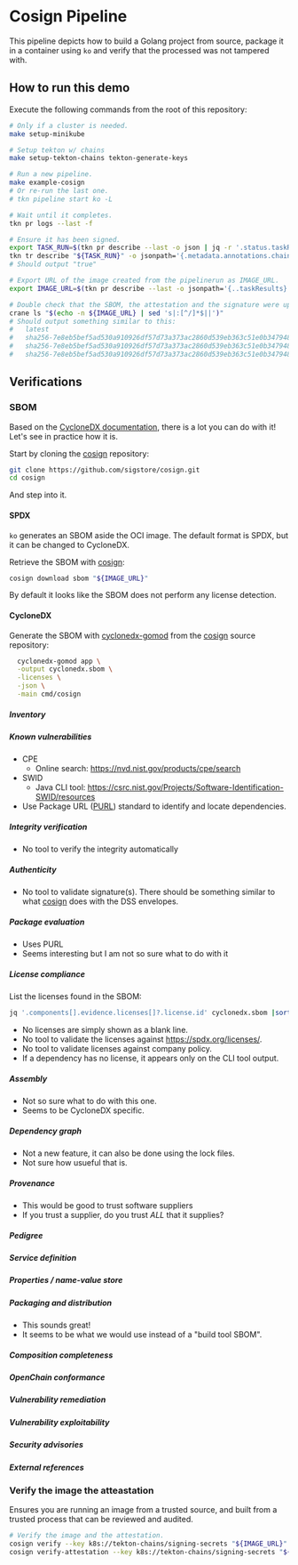 # Cosign Pipeline

This pipeline depicts how to build a Golang project from source, package it in a
container using `ko` and verify that the processed was not tampered with.

## How to run this demo

Execute the following commands from the root of this repository:

```bash
# Only if a cluster is needed.
make setup-minikube

# Setup tekton w/ chains
make setup-tekton-chains tekton-generate-keys

# Run a new pipeline.
make example-cosign
# Or re-run the last one.
# tkn pipeline start ko -L

# Wait until it completes.
tkn pr logs --last -f

# Ensure it has been signed.
export TASK_RUN=$(tkn pr describe --last -o json | jq -r '.status.taskRuns | keys[] as $k | {"k": $k, "v": .[$k]} | select(.v.status.taskResults[]?.name | match("IMAGE_URL$")) | .k')
tkn tr describe "${TASK_RUN}" -o jsonpath='{.metadata.annotations.chains\.tekton\.dev/signed}'
# Should output "true"

# Export URL of the image created from the pipelinerun as IMAGE_URL.
export IMAGE_URL=$(tkn pr describe --last -o jsonpath='{..taskResults}' | jq -r '.[] | select(.name | match("IMAGE_URL$")) | .value')

# Double check that the SBOM, the attestation and the signature were uploaded to the OCI.
crane ls "$(echo -n ${IMAGE_URL} | sed 's|:[^/]*$||')"
# Should output something similar to this:
#   latest
#   sha256-7e8eb5bef5ad530a910926df57d73a373ac2860d539eb363c51e0b3479480c88.att
#   sha256-7e8eb5bef5ad530a910926df57d73a373ac2860d539eb363c51e0b3479480c88.sbom
#   sha256-7e8eb5bef5ad530a910926df57d73a373ac2860d539eb363c51e0b3479480c88.sig
```

## Verifications

### SBOM

Based on the [CycloneDX documentation](https://cyclonedx.org/use-cases/),
there is a lot you can do with it! Let's see in practice how it is.

Start by cloning the [cosign] repository:

```bash
git clone https://github.com/sigstore/cosign.git
cd cosign
```

And step into it.

#### SPDX

`ko` generates an SBOM aside the OCI image. The default format is SPDX, but it
can be changed to CycloneDX.

Retrieve the SBOM with [cosign]:

```bash
cosign download sbom "${IMAGE_URL}"
```

By default it looks like the SBOM does not perform any license detection.

#### CycloneDX

Generate the SBOM with [cyclonedx-gomod] from the [cosign] source repository:

```bash
  cyclonedx-gomod app \
  -output cyclonedx.sbom \
  -licenses \
  -json \
  -main cmd/cosign
```

##### Inventory

##### Known vulnerabilities

* CPE
  * Online search: <https://nvd.nist.gov/products/cpe/search>
* SWID
  * Java CLI tool: <https://csrc.nist.gov/Projects/Software-Identification-SWID/resources>
* Use Package URL ([PURL](<https://github.com/package-url/purl-spec>)) standard
  to identify and locate dependencies.

##### Integrity verification

* No tool to verify the integrity automatically

##### Authenticity

* No tool to validate signature(s). There should be something similar to what
[cosign] does with the DSS envelopes.

##### Package evaluation

* Uses PURL
* Seems interesting but I am not so sure what to do with it

##### License compliance

List the licenses found in the SBOM:

```bash
jq '.components[].evidence.licenses[]?.license.id' cyclonedx.sbom |sort -u
```

* No licenses are simply shown as a blank line.
* No tool to validate the licenses against <https://spdx.org/licenses/>.
* No tool to validate licenses against company policy.
* If a dependency has no license, it appears only on the CLI tool output.

##### Assembly

* Not so sure what to do with this one.
* Seems to be CycloneDX specific.

##### Dependency graph

* Not a new feature, it can also be done using the lock files.
* Not sure how usueful that is.

##### Provenance

* This would be good to trust software suppliers
* If you trust a supplier, do you trust *ALL* that it supplies?

##### Pedigree

##### Service definition

##### Properties / name-value store

##### Packaging and distribution

* This sounds great!
* It seems to be what we would use instead of a "build tool SBOM".

##### Composition completeness

##### OpenChain conformance

##### Vulnerability remediation

##### Vulnerability exploitability

##### Security advisories

##### External references

### Verify the image the atteastation

Ensures you are running an image from a trusted source, and built from a trusted
process that can be reviewed and audited.

```bash
# Verify the image and the attestation.
cosign verify --key k8s://tekton-chains/signing-secrets "${IMAGE_URL}"
cosign verify-attestation --key k8s://tekton-chains/signing-secrets "${IMAGE_URL}"
```

[cosign]: https://github.com/sigstore/cosign
[cyclonedx-gomod]: https://github.com/CycloneDX/cyclonedx-gomod
